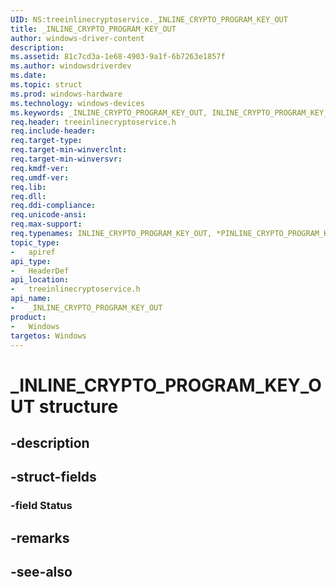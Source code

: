 ```yaml
---
UID: NS:treeinlinecryptoservice._INLINE_CRYPTO_PROGRAM_KEY_OUT
title: _INLINE_CRYPTO_PROGRAM_KEY_OUT
author: windows-driver-content
description: 
ms.assetid: 81c7cd3a-1e68-4903-9a1f-6b7263e1857f
ms.author: windowsdriverdev
ms.date: 
ms.topic: struct
ms.prod: windows-hardware
ms.technology: windows-devices
ms.keywords: _INLINE_CRYPTO_PROGRAM_KEY_OUT, INLINE_CRYPTO_PROGRAM_KEY_OUT, *PINLINE_CRYPTO_PROGRAM_KEY_OUT, 
req.header: treeinlinecryptoservice.h
req.include-header:
req.target-type:
req.target-min-winverclnt:
req.target-min-winversvr:
req.kmdf-ver:
req.umdf-ver:
req.lib:
req.dll:
req.ddi-compliance:
req.unicode-ansi:
req.max-support:
req.typenames: INLINE_CRYPTO_PROGRAM_KEY_OUT, *PINLINE_CRYPTO_PROGRAM_KEY_OUT
topic_type: 
-	apiref
api_type: 
-	HeaderDef
api_location: 
-	treeinlinecryptoservice.h
api_name: 
-	_INLINE_CRYPTO_PROGRAM_KEY_OUT
product:
-	Windows
targetos: Windows
---
```


# _INLINE_CRYPTO_PROGRAM_KEY_OUT structure

## -description


## -struct-fields

### -field Status
 

## -remarks

## -see-also